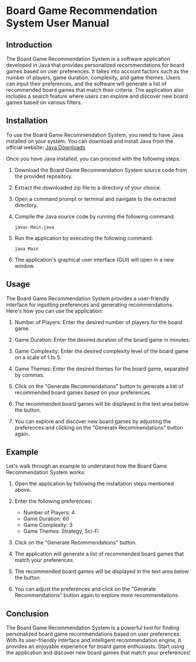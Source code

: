 # Board Game Recommendation System User Manual

## Introduction

The Board Game Recommendation System is a software application developed in Java that provides personalized recommendations for board games based on user preferences. It takes into account factors such as the number of players, game duration, complexity, and game themes. Users can input their preferences, and the software will generate a list of recommended board games that match their criteria. The application also includes a search feature where users can explore and discover new board games based on various filters.

## Installation

To use the Board Game Recommendation System, you need to have Java installed on your system. You can download and install Java from the official website: [Java Downloads](https://www.oracle.com/java/technologies/javase-jdk11-downloads.html)

Once you have Java installed, you can proceed with the following steps:

1. Download the Board Game Recommendation System source code from the provided repository.

2. Extract the downloaded zip file to a directory of your choice.

3. Open a command prompt or terminal and navigate to the extracted directory.

4. Compile the Java source code by running the following command:

   ```
   javac Main.java
   ```

5. Run the application by executing the following command:

   ```
   java Main
   ```

6. The application's graphical user interface (GUI) will open in a new window.

## Usage

The Board Game Recommendation System provides a user-friendly interface for inputting preferences and generating recommendations. Here's how you can use the application:

1. Number of Players: Enter the desired number of players for the board game.

2. Game Duration: Enter the desired duration of the board game in minutes.

3. Game Complexity: Enter the desired complexity level of the board game on a scale of 1 to 5.

4. Game Themes: Enter the desired themes for the board game, separated by commas.

5. Click on the "Generate Recommendations" button to generate a list of recommended board games based on your preferences.

6. The recommended board games will be displayed in the text area below the button.

7. You can explore and discover new board games by adjusting the preferences and clicking on the "Generate Recommendations" button again.

## Example

Let's walk through an example to understand how the Board Game Recommendation System works:

1. Open the application by following the installation steps mentioned above.

2. Enter the following preferences:

   - Number of Players: 4
   - Game Duration: 60
   - Game Complexity: 3
   - Game Themes: Strategy, Sci-Fi

3. Click on the "Generate Recommendations" button.

4. The application will generate a list of recommended board games that match your preferences.

5. The recommended board games will be displayed in the text area below the button.

6. You can adjust the preferences and click on the "Generate Recommendations" button again to explore more recommendations.

## Conclusion

The Board Game Recommendation System is a powerful tool for finding personalized board game recommendations based on user preferences. With its user-friendly interface and intelligent recommendation engine, it provides an enjoyable experience for board game enthusiasts. Start using the application and discover new board games that match your preferences!